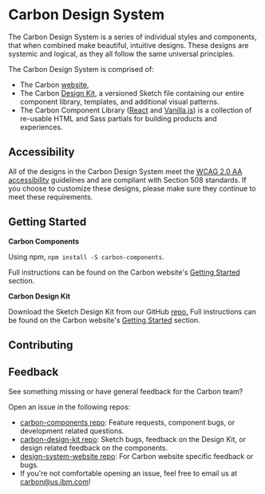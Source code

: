 # Carbon Design System
The Carbon Design System is a series of individual styles and components, that when combined make beautiful, intuitive designs. These designs are systemic and logical, as they all follow the same universal principles.

The Carbon Design System is comprised of:

* The Carbon [website](www.carbondesignsystem.com), 
* The Carbon [Design Kit](https://github.com/carbon-design-system/carbon-design-kit), a versioned Sketch file containing our entire component library, templates, and additional visual patterns. 
* The Carbon Component Library ([React](https://github.com/carbon-design-system/carbon-components-react) and [Vanilla.js](https://github.com/carbon-design-system/carbon-components)) is a collection of re-usable HTML and Sass partials for building products and experiences.


## Accessibility
All of the designs in the Carbon Design System meet the [WCAG 2.0 AA accessibility](https://www.section508.gov/) guidelines and are compliant with Section 508 standards. If you choose to customize these designs, please make sure they continue to meet these requirements.


## Getting Started
**Carbon Components**

Using npm, `npm install -S carbon-components`. 

Full instructions can be found on the Carbon website's [Getting Started](http://www.carbondesignsystem.com/getting-started/developers) section. 


**Carbon Design Kit**

Download the Sketch Design Kit from our GitHub [repo.](https://github.com/carbon-design-system/carbon-design-kit)
Full instructions can be found on the Carbon website's [Getting Started](http://www.carbondesignsystem.com/getting-started/designers) section. 

## Contributing 


## Feedback
See something missing or have general feedback for the Carbon team? 

Open an issue in the following repos:

* [carbon-components repo](https://github.com/carbon-design-system/carbon-components): Feature requests, component bugs, or development related questions. 
* [carbon-design-kit repo](https://github.com/carbon-design-system/carbon-design-kit): Sketch bugs, feedback on the Design Kit, or design related feedback on the components. 
* [design-system-website repo](https://github.com/carbon-design-system/design-system-website): For Carbon website specific feedback or bugs. 
* If you're not comfortable opening an issue, feel free to email us at carbon@us.ibm.com!
